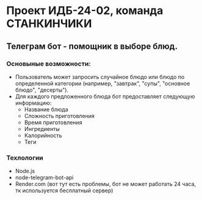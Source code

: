 # Проект ИДБ-24-02, команда СТАНКИНЧИКИ

## Телеграм бот - помощник в выборе блюд.

### Основыные возможности:

 - Пользователь может запросить случайное блюдо или блюдо по определенной категории (например, "завтрак", "супы", "основное блюдо", "десерты").
- Для каждого предложенного блюда бот предоставляет следующую информацию:
  - Название блюда
  - Сложность приготовления
  - Время приготовления
  - Ингредиенты
  - Калорийность
  - Теги


### Техлологии

 - Node.js
 - node-telegram-bot-api
 - Render.com (вот тут есть проблемы, бот не может работать 24 часа, тк используется бесплатный сервер)

